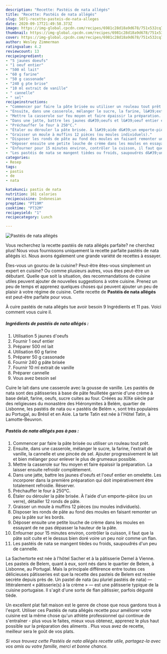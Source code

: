 ```yaml
---
description: "Recette: Pastéis de nata allégés"
title: "Recette: Pastéis de nata allégés"
slug: 5071-recette-pasteis-de-nata-alleges
date: 2020-09-17T21:49:58.373Z
image: https://img-global.cpcdn.com/recipes/6981c28d18a9d678/751x532cq70/pasteis-de-nata-alleges-photo-principale-de-la-recette.jpg
thumbnail: https://img-global.cpcdn.com/recipes/6981c28d18a9d678/751x532cq70/pasteis-de-nata-alleges-photo-principale-de-la-recette.jpg
cover: https://img-global.cpcdn.com/recipes/6981c28d18a9d678/751x532cq70/pasteis-de-nata-alleges-photo-principale-de-la-recette.jpg
author: Wesley Zimmerman
ratingvalue: 4.2
reviewcount: 13
recipeingredient:
- "5 jaunes doeufs"
- "1 oeuf entier"
- "500 ml lait"
- "60 g farine"
- "50 g cassonade"
- "240 g pte brise"
- "10 ml extrait de vanille"
- " cannelle"
- " sel"
recipeinstructions:
- "Commencer par faire la pâte brisée ou utiliser un rouleau tout prêt."
- "Ensuite, dans une casserole, mélanger le sucre, la farine, l&#39;extrait de vanille, la cannelle et une pincée de sel. Ajouter progressivement le lait et bien mélanger pour enlever le plus de grumeaux possible."
- "Mettre la casserole sur feu moyen et faire épaissir la préparation. La laisser ensuite refroidir complètement."
- "Dans une jatte, battre les jaunes d&#39;oeufs et l&#39;oeuf entier en omelette. Les incorporer dans la première préparation qui doit impérativement être totalement refroidie. Réserver."
- "Préchauffer le four à 250°C."
- "Étaler ou dérouler la pâte brisée. À l&#39;aide d&#39;un emporte-pièce (ou un verre), détailler 12 ronds de pâte."
- "Graisser un moule à muffins 12 pièces (ou moules individuels)."
- "Disposer les ronds de pâte au fond des moules en faisant remonter un peu la pâte sur les bords."
- "Déposer ensuite une petite louche de crème dans les moules en essayant de ne pas dépasser la hauteur de la pâte."
- "Enfourner pour 15 minutes environ, contrôler la cuisson, il faut que la pâte soit cuite et le dessus bien doré voire un peu noir comme un flan."
- "Les pastéis de nata se mangent tièdes ou froids, saupoudrés d&#39;un peu de cannelle."
categories:
- Resep
tags:
- pastis
- de
- nata

katakunci: pastis de nata 
nutrition: 161 calories
recipecuisine: Indonesian
preptime: "PT19M"
cooktime: "PT32M"
recipeyield: "1"
recipecategory: Lunch

---
```



![Pastéis de nata allégés](https://img-global.cpcdn.com/recipes/6981c28d18a9d678/751x532cq70/pasteis-de-nata-alleges-photo-principale-de-la-recette.jpg)

Vous recherchez la recette pastéis de nata allégés parfaite? ne cherchez plus! Nous vous fournissons uniquement la recette parfaite pastéis de nata allégés ici. Nous avons également une grande variété de recettes à essayer.

Êtes-vous un gourou de la cuisine? Peut-être êtes-vous simplement un expert en cuisine? Ou comme plusieurs autres, vous êtes peut-être un débutant. Quelle que soit la situation, des recommandations de cuisine utiles peuvent ajouter de nouvelles suggestions à votre cuisine. Prenez un peu de temps et apprenez quelques choses qui peuvent ajouter un peu de plaisir à votre régime de cuisine. Cette recette de <strong> Pastéis de nata allégés </strong> est peut-être parfaite pour vous.

<!--inarticleads1-->

À cuire pastéis de nata allégés tue avoir besoin 9 Ingrédients et 11 pas. Voici comment vous cuire il.

##### Ingrédients de pastéis de nata allégés :

1. Utilisation 5 jaunes d&#39;oeufs
1. Fournir 1 oeuf entier
1. Préparer 500 ml lait
1. Utilisation 60 g farine
1. Préparer 50 g cassonade
1. Fournir 240 g pâte brisée
1. Fournir 10 ml extrait de vanille
1. Préparer  cannelle
1. Vous avez besoin  sel


Cuire le lait dans une casserole avec la gousse de vanille. Les pastéis de nata sont des pâtisseries à base de pâte feuilletée garnie d&#39;une crème à base delait, farine, oeufs, sucre cuites au four. Créées au XIXe siècle par des religieuses du monastère des Hiéronymites à Belém, quartier de Lisbonne, les pastéis de nata ou « pastéis de Belém », sont très populaires au Portugal, au Brésil et en Asie. La tarte Tatin est née à l&#39;Hôtel Tatin, à Lamotte-Beuvron. 

<!--inarticleads2-->

##### Pastéis de nata allégés pas à pas :

1. Commencer par faire la pâte brisée ou utiliser un rouleau tout prêt.
1. Ensuite, dans une casserole, mélanger le sucre, la farine, l&#39;extrait de vanille, la cannelle et une pincée de sel. Ajouter progressivement le lait et bien mélanger pour enlever le plus de grumeaux possible.
1. Mettre la casserole sur feu moyen et faire épaissir la préparation. La laisser ensuite refroidir complètement.
1. Dans une jatte, battre les jaunes d&#39;oeufs et l&#39;oeuf entier en omelette. Les incorporer dans la première préparation qui doit impérativement être totalement refroidie. Réserver.
1. Préchauffer le four à 250°C.
1. Étaler ou dérouler la pâte brisée. À l&#39;aide d&#39;un emporte-pièce (ou un verre), détailler 12 ronds de pâte.
1. Graisser un moule à muffins 12 pièces (ou moules individuels).
1. Disposer les ronds de pâte au fond des moules en faisant remonter un peu la pâte sur les bords.
1. Déposer ensuite une petite louche de crème dans les moules en essayant de ne pas dépasser la hauteur de la pâte.
1. Enfourner pour 15 minutes environ, contrôler la cuisson, il faut que la pâte soit cuite et le dessus bien doré voire un peu noir comme un flan.
1. Les pastéis de nata se mangent tièdes ou froids, saupoudrés d&#39;un peu de cannelle.


La Sachertorte est née à l&#39;hôtel Sacher et à la pâtisserie Demel à Vienne. Les pasteis de Belem, quant à eux, sont nés dans le quartier de Belem, à Lisbonne, au Portugal. Mais la principale différence entre toutes ces délicieuses pâtisseries est que la recette des pasteis de Belem est restée secrète depuis près de. Un pastel de nata (au pluriel pastéis de nata) — littéralement « pâtisserie(s) à la crème » — est une pâtisserie typique de la cuisine portugaise. Il s&#39;agit d&#39;une sorte de flan pâtissier, parfois dégusté tiède. 

<!--inarticleads1-->

<p>
Un excellent plat fait maison est le genre de chose que nous gardons tous à l'esprit. Utiliser ces Pastéis de nata allégés recette pour améliorer votre cuisine est la même chose qu'un athlète professionnel qui continue de s'entraîner - plus vous le faites, mieux vous obtenez, apprenez le plus haut possible sur la préparation des aliments . Plus vous avez de recette, meilleur sera le goût de vos plats.
</p>

<p>
<i>Si vous trouvez cette Pastéis de nata allégés recette utile, partagez-la avec vos amis ou votre famille, merci et bonne chance.</i>
</p>
